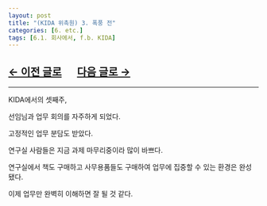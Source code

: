 ```yaml
---
layout: post
title: "(KIDA 위촉원) 3. 폭풍 전"
categories: [6. etc.]
tags: [6.1. 회사에서, f.b. KIDA]
---
```


## [←  이전 글로](https://maizer2.github.io/6.%20etc2024/10/11/(KIDA)-2.html) 　 [다음 글로 →](https://maizer2.github.io/6.%20etc2024/10/25/(KIDA)-4.html)

---

KIDA에서의 셋째주, 

선임님과 업무 회의를 자주하게 되었다.

고정적인 업무 분담도 받았다.

연구실 사람들은 지금 과제 마무리중이라 많이 바쁘다.

연구실에서 책도 구매하고 사무용품들도 구매하여 업무에 집중할 수 있는 환경은 완성 됐다.

이제 업무만 완벽히 이해하면 잘 될 것 같다.

